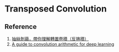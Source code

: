 # Transposed Convolution

## Reference

1. [抽絲剝繭，帶你理解轉置卷積（反捲積）](https://blog.csdn.net/tsyccnh/article/details/87357447)
2. [A guide to convolution arithmetic for deep learning](https://arxiv.org/pdf/1603.07285.pdf)
